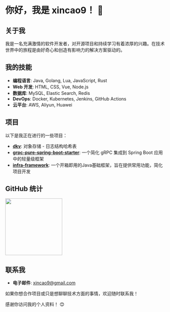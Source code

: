 # 你好，我是 xincao9！ 👋

## 关于我

我是一名充满激情的软件开发者，对开源项目和持续学习有着浓厚的兴趣。在技术世界中的旅程是由好奇心和创造有影响力的解决方案驱动的。

## 我的技能

- **编程语言**: Java, Golang, Lua, JavaScript, Rust
- **Web 开发**: HTML, CSS, Vue, Node.js
- **数据库**: MySQL, Elastic Search, Redis
- **DevOps**: Docker, Kubernetes, Jenkins, GitHub Actions
- **云平台**: AWS, Aliyun, Huawei

## 项目

以下是我正在进行的一些项目：

- [**dkv**](https://github.com/xincao9/dkv): 对象存储 - 日志结构哈希表
- [**grpc-pure-spring-boot-starter**](https://github.com/xincao9/grpc-pure-spring-boot-starter): 一个简化 gRPC 集成到 Spring Boot 应用中的轻量级框架
- [**infra-framework**](https://github.com/xincao9/infra-framework): 一个开箱即用的Java基础框架，旨在提供常用功能，简化项目开发

## GitHub 统计

<img height="180em" src="https://github-readme-stats-eight-theta.vercel.app/api?username=xincao9&show_icons=true&theme=algolia&include_all_commits=true&count_private=true"/>

## 联系我

- **电子邮件**: [xincao9@gmail.com](mailto:xincao9@gmail.com)

如果你想合作项目或只是想聊聊技术方面的事情，欢迎随时联系我！

感谢你访问我的个人资料！ 😊
